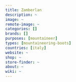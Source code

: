 ```yaml
---
title: Zamberlan 
description: ~
image: ~
remote-image: ~
categories: []
brands: []
purposes: [mountaineer]
types: [mountaineering-boots]
countries: [italy]
website: ~
shop: ~
store-finder: ~
about: ~
wiki: ~
---
```

